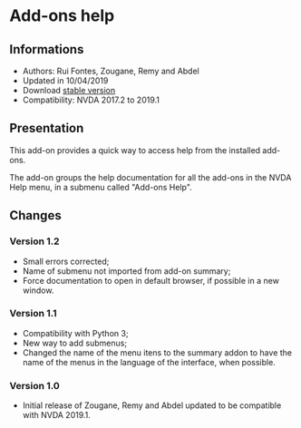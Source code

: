 ﻿
# Add-ons help #

## Informations ##
* Authors: Rui Fontes, Zougane, Remy and Abdel
* Updated in 10/04/2019
* Download [stable version][1]
* Compatibility: NVDA 2017.2 to 2019.1

## Presentation ##
This add-on provides a quick way to access help from the installed add-ons.

The add-on groups the help documentation for all the add-ons in the NVDA Help menu, in a submenu called "Add-ons Help".

## Changes ##

### Version 1.2 ###
* Small errors corrected;
* Name of submenu not imported from add-on summary;
* Force documentation to open in default browser, if possible in a new window.


### Version 1.1 ###
* Compatibility with Python 3;
* New way to add submenus;
* Changed the name of the menu itens to the summary addon to have the name of the menus in the language of the interface, when possible.

### Version 1.0 ###
* Initial release of Zougane, Remy and Abdel updated to be compatible with NVDA 2019.1.

[1]: https://github.com/ruifontes/addonsHelp/releases/download/1.2/addonsHelp-1.2.nvda-addon

